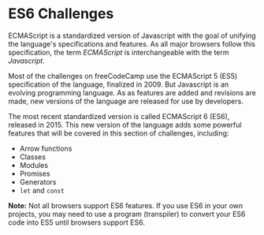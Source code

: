 # ES6 Challenges

ECMAScript is a standardized version of Javascript with the goal of unifying the language's specifications and features. As all major browsers follow this specification, the term *ECMAScript* is interchangeable with the term *Javascript*.

Most of the challenges on freeCodeCamp use the ECMAScript 5 (ES5) specification of the language, finalized in 2009. But Javascript is an evolving programming language. As as features are added and revisions are made, new versions of the language are released for use by developers.

The most recent standardized version is called ECMAScript 6 (ES6), released in 2015. This new version of the language adds some powerful features that will be covered in this section of challenges, including:

- Arrow functions
- Classes
- Modules
- Promises
- Generators
- <code>let</code> and <code>const</code>

<strong>Note:</strong>
Not all browsers support ES6 features. If you use ES6 in your own projects, you may need to use a program (transpiler) to convert your ES6 code into ES5 until browsers support ES6.
